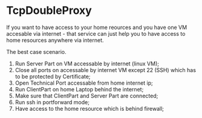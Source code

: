 # TcpDoubleProxy


If you want to have access to your home reources and you have one VM accesable via internet - that service can just help you to have access to home resources anywhere via internet.

The best case scenario.


1. Run Server Part on VM accessable by internet (linux VM);
2. Close all ports on accessable by internet VM except 22 (SSH) which has to be protected by Certificate;
3. Open Technical Port accessable from home internet ip;
3. Run ClientPart on home Laptop behind the internet;
4. Make sure that ClientPart and Server Part are connected;
4. Run ssh in portforward mode;
5. Have access to the home resource which is behind firewall;
